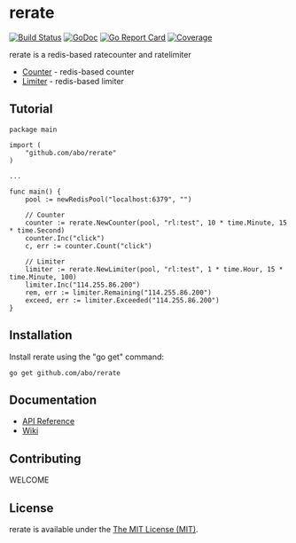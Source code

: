 rerate 
===========
[![Build Status](https://travis-ci.org/abo/rerate.svg)](https://travis-ci.org/abo/rerate)
[![GoDoc](https://godoc.org/github.com/abo/rerate?status.svg)](https://godoc.org/github.com/abo/rerate)
[![Go Report Card](https://goreportcard.com/badge/github.com/abo/rerate)](https://goreportcard.com/report/github.com/abo/rerate)
[![Coverage](http://gocover.io/_badge/github.com/abo/rerate)](https://gocover.io/github.com/abo/rerate)

rerate is a redis-based ratecounter and ratelimiter

* [Counter](https://godoc.org/github.com/abo/rerate#Counter) - redis-based counter
* [Limiter](https://godoc.org/github.com/abo/rerate#Limiter) - redis-based limiter

Tutorial
--------
```
package main

import (
    "github.com/abo/rerate"
)

...

func main() {
    pool := newRedisPool("localhost:6379", "")
    
    // Counter
    counter := rerate.NewCounter(pool, "rl:test", 10 * time.Minute, 15 * time.Second)
    counter.Inc("click")
    c, err := counter.Count("click")
    
    // Limiter
    limiter := rerate.NewLimiter(pool, "rl:test", 1 * time.Hour, 15 * time.Minute, 100)
    limiter.Inc("114.255.86.200")
    rem, err := limiter.Remaining("114.255.86.200")
    exceed, err := limiter.Exceeded("114.255.86.200")
}
```


Installation
------------

Install rerate using the "go get" command:

    go get github.com/abo/rerate

Documentation
-------------

- [API Reference](http://godoc.org/github.com/abo/rerate)
- [Wiki](https://github.com/abo/rerate/wiki)


Contributing
------------
WELCOME


License
-------

rerate is available under the [The MIT License (MIT)](https://opensource.org/licenses/MIT).
